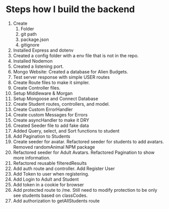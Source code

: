 # Steps how I build the backend
1. Create
   1. Folder
   2. git path
   3. package.json
   4. gitignore
2. Installed Express and dotenv
3. Created a config folder with a env file that is not in the repo.
4. Installed Nodemon
5. Created a listening port.
6. Mongo Website: Created a database for Alien Budgets.
7. Test server response with simple USER routes
8. Create Route files to make it simpler.
9. Create Controller files.
10. Setup Middleware & Morgan
11. Setup Mongoose and Connect Database
12. Create Student routes, controllers, and model.
13. Create Custom ErrorHandler
14. Create custom Messages for Errors
15. Create asyncHandler to make it DRY
16. Created Seeder file to add fake data
17. Added Query, select, and Sort functions to student
18. Add Pagination to Students
19. Create seeder for avatar. Refactored seeder for students to add avatars. Removed randomAnimal NPM package
20. Refactored seeder for Adult Avatars. Refactored Pagination to show more information.
21. Refactored reusable filteredResults
22. Add auth route and controller. Add Register User
23. Add Token to user when registering.
24. Add Login to Adult and Student
25. Add token in a cookie for browser
26. Add protected route to /me. Still need to modify protection to be only see students based on classCodes.
27. Add authorization to getAllStudents route